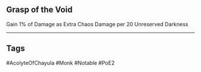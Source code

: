## Grasp of the Void
Gain 1% of Damage as Extra Chaos Damage per 20 Unreserved Darkness

---
## Tags
#AcolyteOfChayula
#Monk
#Notable
#PoE2
